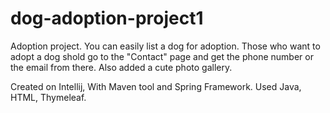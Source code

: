 # dog-adoption-project1
Adoption project.
You can easily list a dog for adoption.
Those who want to adopt a dog shold go to the "Contact" page and get the phone number or the email from there.
Also added a cute photo gallery.


Created on Intellij, With Maven tool and Spring Framework.
Used Java, HTML, Thymeleaf.

